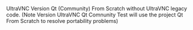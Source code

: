 UltraVNC Version Qt (Community) From Scratch without UltraVNC legacy code.
(Note Version UltraVNC Qt Comnunity Test will use the project Qt From Scratch to resolve portability problems) 
